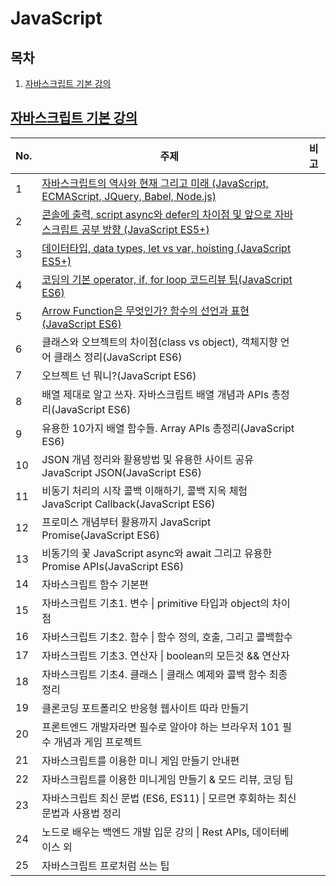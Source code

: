 # JavaScript

## 목차

1. [자바스크립트 기본 강의](#자바스크립트-기본-강의)



## [자바스크립트 기본 강의](javascript)

[자바스크립트 강의]: https://www.youtube.com/watch?v=wcsVjmHrUQg&amp;list=PLv2d7VI9OotTVOL4QmPfvJWPJvkmv6h-2

| No.  | 주제                                                         | 비고 |
| ---- | ------------------------------------------------------------ | ---- |
| 1    | [자바스크립트의 역사와 현재 그리고 미래 (JavaScript, ECMAScript, JQuery, Babel, Node.js)](javascript/1자바스크립트의-역사와-현재-그리고-미래.md) |      |
| 2    | [콘솔에 출력, script async와 defer의 차이점 및 앞으로 자바스크립트 공부 방향 (JavaScript ES5+)](javascript/2콘솔에-출력-script-async와-defer의-차이점-및-앞으로-자바스크립트-공부-방향.md) |      |
| 3    | [데이터타입, data types, let vs var, hoisting (JavaScript ES5+)](javascript/3데이터타입-data-types-let-vs-var-hoisting.md) |      |
| 4    | [코딩의 기본 operator, if, for loop 코드리뷰 팁(JavaScript ES6)](javascript/4코딩의-기본-operator-if-for-loop-코드리뷰-팁.md) |      |
| 5    | [Arrow Function은 무엇인가? 함수의 선언과 표현 (JavaScript ES6)](javascript/5-arrow-function은-무엇인가-함수의-선언과-표현.md) |      |
| 6    | 클래스와 오브젝트의 차이점(class vs object), 객체지향 언어 클래스 정리(JavaScript ES6) |      |
| 7    | 오브젝트 넌 뭐니?(JavaScript ES6)                            |      |
| 8    | 배열 제대로 알고 쓰자. 자바스크립트 배열 개념과 APIs 총정리(JavaScript ES6) |      |
| 9    | 유용한 10가지 배열 함수들. Array APIs 총정리(JavaScript ES6) |      |
| 10   | JSON 개념 정리와 활용방법 및 유용한 사이트 공유 JavaScript JSON(JavaScript ES6) |      |
| 11   | 비동기 처리의 시작 콜백 이해하기, 콜백 지옥 체험 JavaScript Callback(JavaScript ES6) |      |
| 12   | 프로미스 개념부터 활용까지 JavaScript Promise(JavaScript ES6) |      |
| 13   | 비동기의 꽃 JavaScript async와 await 그리고 유용한 Promise APIs(JavaScript ES6) |      |
| 14   | 자바스크립트 함수 기본편                                     |      |
| 15   | 자바스크립트 기초1. 변수 \| primitive 타입과 object의 차이점 |      |
| 16   | 자바스크립트 기초2. 함수 \| 함수 정의, 호출, 그리고 콜백함수 |      |
| 17   | 자바스크립트 기초3. 연산자 \| boolean의 모든것 && 연산자     |      |
| 18   | 자바스크립트 기초4. 클래스 \| 클래스 예제와 콜백 함수 최종 정리 |      |
| 19   | 클론코딩 포트폴리오 반응형 웹사이트 따라 만들기              |      |
| 20   | 프론트엔드 개발자라면 필수로 알아야 하는 브라우저 101 필수 개념과 게임 프로젝트 |      |
| 21   | 자바스크립트를 이용한 미니 게임 만들기 안내편                |      |
| 22   | 자바스크립트를 이용한 미니게임 만들기 & 모드 리뷰, 코딩 팁   |      |
| 23   | 자바스크립트 최신 문법 (ES6, ES11) \| 모르면 후회하는 최신문법과 사용법 정리 |      |
| 24   | 노드로 배우는 백엔드 개발 입문 강의 \| Rest APIs, 데이터베이스 외 |      |
| 25   | 자바스크립트 프로처럼 쓰는 팁                                |      |

